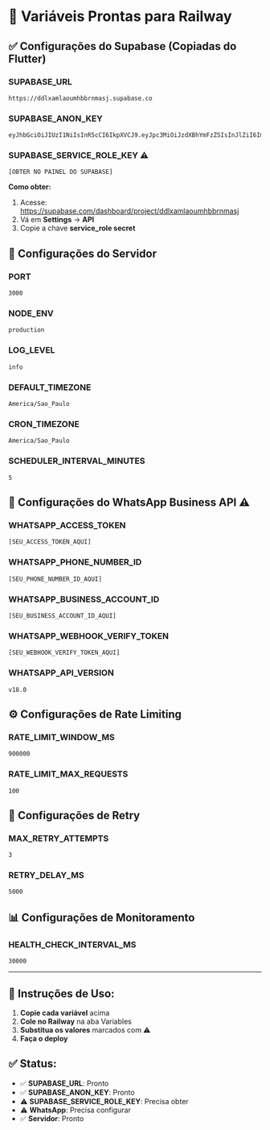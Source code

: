# 🚀 Variáveis Prontas para Railway

## ✅ **Configurações do Supabase (Copiadas do Flutter)**

### **SUPABASE_URL**
```
https://ddlxamlaoumhbbrnmasj.supabase.co
```

### **SUPABASE_ANON_KEY**
```
eyJhbGciOiJIUzI1NiIsInR5cCI6IkpXVCJ9.eyJpc3MiOiJzdXBhYmFzZSIsInJlZiI6ImRkbHhhbWxhb3VtaGJicm5tYXNqIiwicm9sZSI6ImFub24iLCJpYXQiOjE3NTY5NDAwMzcsImV4cCI6MjA3MjUxNjAzN30.VrTmCTDl0zkzP1GQ8YHAqFLbtCUlaYIp7v_4rUHbSMo
```

### **SUPABASE_SERVICE_ROLE_KEY** ⚠️
```
[OBTER NO PAINEL DO SUPABASE]
```
**Como obter:**
1. Acesse: https://supabase.com/dashboard/project/ddlxamlaoumhbbrnmasj
2. Vá em **Settings** → **API**
3. Copie a chave **service_role secret**

## 🔧 **Configurações do Servidor**

### **PORT**
```
3000
```

### **NODE_ENV**
```
production
```

### **LOG_LEVEL**
```
info
```

### **DEFAULT_TIMEZONE**
```
America/Sao_Paulo
```

### **CRON_TIMEZONE**
```
America/Sao_Paulo
```

### **SCHEDULER_INTERVAL_MINUTES**
```
5
```

## 📱 **Configurações do WhatsApp Business API** ⚠️

### **WHATSAPP_ACCESS_TOKEN**
```
[SEU_ACCESS_TOKEN_AQUI]
```

### **WHATSAPP_PHONE_NUMBER_ID**
```
[SEU_PHONE_NUMBER_ID_AQUI]
```

### **WHATSAPP_BUSINESS_ACCOUNT_ID**
```
[SEU_BUSINESS_ACCOUNT_ID_AQUI]
```

### **WHATSAPP_WEBHOOK_VERIFY_TOKEN**
```
[SEU_WEBHOOK_VERIFY_TOKEN_AQUI]
```

### **WHATSAPP_API_VERSION**
```
v18.0
```

## ⚙️ **Configurações de Rate Limiting**

### **RATE_LIMIT_WINDOW_MS**
```
900000
```

### **RATE_LIMIT_MAX_REQUESTS**
```
100
```

## 🔄 **Configurações de Retry**

### **MAX_RETRY_ATTEMPTS**
```
3
```

### **RETRY_DELAY_MS**
```
5000
```

## 📊 **Configurações de Monitoramento**

### **HEALTH_CHECK_INTERVAL_MS**
```
30000
```

---

## 🎯 **Instruções de Uso:**

1. **Copie cada variável** acima
2. **Cole no Railway** na aba Variables
3. **Substitua os valores** marcados com ⚠️
4. **Faça o deploy**

## ✅ **Status:**
- ✅ **SUPABASE_URL**: Pronto
- ✅ **SUPABASE_ANON_KEY**: Pronto  
- ⚠️ **SUPABASE_SERVICE_ROLE_KEY**: Precisa obter
- ⚠️ **WhatsApp**: Precisa configurar
- ✅ **Servidor**: Pronto

